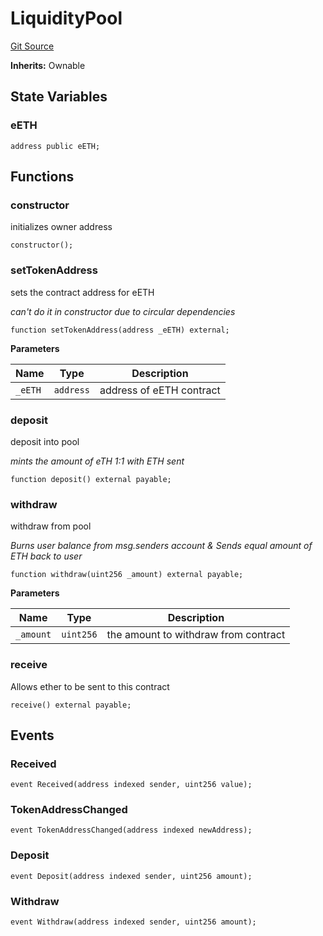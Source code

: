 # LiquidityPool
[Git Source](https://github.com/GadzeFinance/dappContracts/blob/c722006f91e5a8b00322356d0c967de90bbae6e0/src/LiquidityPool.sol)

**Inherits:**
Ownable


## State Variables
### eETH

```solidity
address public eETH;
```


## Functions
### constructor

initializes owner address


```solidity
constructor();
```

### setTokenAddress

sets the contract address for eETH

*can't do it in constructor due to circular dependencies*


```solidity
function setTokenAddress(address _eETH) external;
```
**Parameters**

|Name|Type|Description|
|----|----|-----------|
|`_eETH`|`address`|address of eETH contract|


### deposit

deposit into pool

*mints the amount of eTH 1:1 with ETH sent*


```solidity
function deposit() external payable;
```

### withdraw

withdraw from pool

*Burns user balance from msg.senders account & Sends equal amount of ETH back to user*


```solidity
function withdraw(uint256 _amount) external payable;
```
**Parameters**

|Name|Type|Description|
|----|----|-----------|
|`_amount`|`uint256`|the amount to withdraw from contract|


### receive

Allows ether to be sent to this contract


```solidity
receive() external payable;
```

## Events
### Received

```solidity
event Received(address indexed sender, uint256 value);
```

### TokenAddressChanged

```solidity
event TokenAddressChanged(address indexed newAddress);
```

### Deposit

```solidity
event Deposit(address indexed sender, uint256 amount);
```

### Withdraw

```solidity
event Withdraw(address indexed sender, uint256 amount);
```

